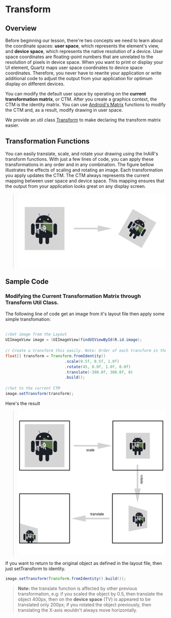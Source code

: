 # Transform

## Overview

Before beginning our lesson, there're two concepts we need to learn about the coordinate spaces: __user space__, which represents the element's view, and __device space__, which represents the native resolution of a device. User space coordinates are floating-point numbers that are unrelated to the resolution of pixels in device space. When you want to print or display your UI element, Quartz maps user space coordinates to device space coordinates. Therefore, you never have to rewrite your application or write additional code to adjust the output from your application for optimum display on different devices.

You can modify the default user space by operating on the __current transformation matrix__, or CTM. After you create a graphics context, the CTM is the identity matrix. You can use [Android's Matrix](http://developer.android.com/reference/android/opengl/Matrix.html) functions to modify the CTM and, as a result, modify drawing in user space.

We provide an util class [Transform](#link) to make declaring the transform matrix easier.

##  Transformation Functions

You can easily translate, scale, and rotate your drawing using the InAiR's transform functions. With just a few lines of code, you can apply these transformations in any order and in any combination. The figure bellow illustrates the effects of scaling and rotating an image. Each transformation you apply updates the CTM. The CTM always represents the current mapping between user space and device space. This mapping ensures that the output from your application looks great on any display screen.

> <img src="../../images/transform1.png" width="600"/>


## Sample Code
### Modifying the Current Transformation Matrix through Transform Util Class.

The following line of code get an image from it's layout file then apply some simple transfomation:

```java

//Get image from the Layout
UIImageView image = (UIImageView)findUIViewById(R.id.image);

// Create a transform this easily. Note: Order of each transform in the chain matters.
float[] transform = Transform.fromIdentity()
                          .scale(0.5f, 0.5f, 1.0f)
                          .rotate(45, 0.0f, 1.0f, 0.0f)
                          .translate(-300.0f, 300.0f, 0)
                          .build();

//Set to the current CTM
image.setTransform(transform);

```
Here's the result
> <img src="../../images/transform2.png" width="600"/>

If you want to return to the original object as defined in the layout file, then just setTransform to identity.

```java
image.setTransform(Transform.fromIdentity().build());
```

> **Note:** the translate function is affected by other previous transformation, e.g: if you scaled the object by 0.5, then translate the object 400px, then on the __device space__ (TV) is appeared to be translated only 200px; if you rotated the object previously, then translating the X-axis wouldn't always move horizontally.

